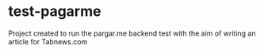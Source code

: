 # test-pagarme
Project created to run the pargar.me backend test with the aim of writing an article for Tabnews.com
